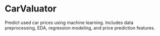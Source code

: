 # CarValuator
Predict used car prices using machine learning. Includes data preprocessing, EDA, regression modeling, and price prediction features.
